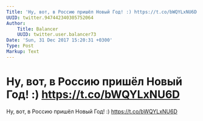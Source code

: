 ```yaml
---
Title: 'Ну, вот, в Россию пришёл Новый Год! :) https://t.co/bWQYLxNU6D'
UUID: twitter.947442340305752064
Author:
    Title: Balancer
    UUID: twitter.user.balancer73
Date: 'Sun, 31 Dec 2017 15:20:31 +0300'
Type: Post
Markup: Text
---
```


# Ну, вот, в Россию пришёл Новый Год! :) https://t.co/bWQYLxNU6D

Ну, вот, в Россию пришёл Новый Год! :)
https://t.co/bWQYLxNU6D